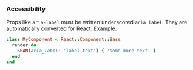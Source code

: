 ### Accessibility
Props like `aria-label` must be written underscored `aria_label`. They are automatically converted for React. Example:
```ruby
class MyComponent < React::Component::Base
  render do
    SPAN(aria_label: 'label text') { 'some more text' }
  end
end
```
